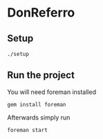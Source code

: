 # DonReferro

## Setup

    ./setup

## Run the project

You will need foreman installed

    gem install foreman

Afterwards simply run

    foreman start
